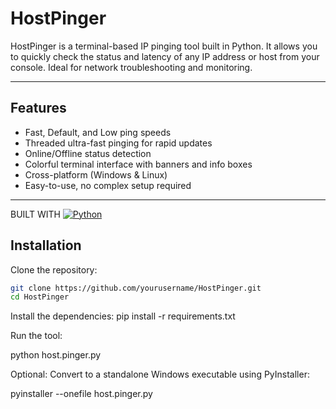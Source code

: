 # HostPinger

HostPinger is a terminal-based IP pinging tool built in Python. It allows you to quickly check the status and latency of any IP address or host from your console. Ideal for network troubleshooting and monitoring.

---

## Features

- Fast, Default, and Low ping speeds
- Threaded ultra-fast pinging for rapid updates
- Online/Offline status detection
- Colorful terminal interface with banners and info boxes
- Cross-platform (Windows & Linux)
- Easy-to-use, no complex setup required

---

BUILT WITH [![Python](https://skillicons.dev/icons?i=python)](https://skillicons.dev)

## Installation

Clone the repository:

```bash
git clone https://github.com/yourusername/HostPinger.git
cd HostPinger
```


Install the dependencies:
pip install -r requirements.txt


Run the tool:

python host.pinger.py

Optional: Convert to a standalone Windows executable using PyInstaller:

pyinstaller --onefile host.pinger.py
